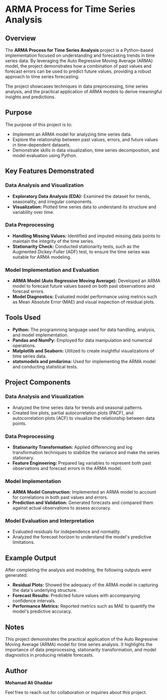 # ARMA Process for Time Series Analysis

## Overview
The **ARMA Process for Time Series Analysis** project is a Python-based implementation focused on understanding and forecasting trends in time series data. By leveraging the Auto Regressive Moving Average (ARMA) model, the project demonstrates how a combination of past values and forecast errors can be used to predict future values, providing a robust approach to time series forecasting.

The project showcases techniques in data preprocessing, time series analysis, and the practical application of ARMA models to derive meaningful insights and predictions.

## Purpose
The purpose of this project is to:

- Implement an ARMA model for analyzing time series data.
- Explore the relationship between past values, errors, and future values in time-dependent datasets.
- Demonstrate skills in data visualization, time series decomposition, and model evaluation using Python.

## Key Features Demonstrated

### Data Analysis and Visualization
- **Exploratory Data Analysis (EDA):** Examined the dataset for trends, seasonality, and irregular components.
- **Visualization:** Plotted time series data to understand its structure and variability over time.

### Data Preprocessing
- **Handling Missing Values:** Identified and imputed missing data points to maintain the integrity of the time series.
- **Stationarity Check:** Conducted stationarity tests, such as the Augmented Dickey-Fuller (ADF) test, to ensure the time series was suitable for ARMA modeling.

### Model Implementation and Evaluation
- **ARMA Model (Auto Regressive Moving Average):** Developed an ARMA model to forecast future values based on both past observations and forecast errors.
- **Model Diagnostics:** Evaluated model performance using metrics such as Mean Absolute Error (MAE) and visual inspection of residual plots.

## Tools Used
- **Python:** The programming language used for data handling, analysis, and model implementation.
- **Pandas and NumPy:** Employed for data manipulation and numerical operations.
- **Matplotlib and Seaborn:** Utilized to create insightful visualizations of time series data.
- **statsmodels and pmdarima:** Used for implementing the ARMA model and conducting statistical tests.

## Project Components

### Data Analysis and Visualization
- Analyzed the time series data for trends and seasonal patterns.
- Created line plots, partial autocorrelation plots (PACF), and autocorrelation plots (ACF) to visualize the relationship between data points.

### Data Preprocessing
- **Stationarity Transformation:** Applied differencing and log transformation techniques to stabilize the variance and make the series stationary.
- **Feature Engineering:** Prepared lag variables to represent both past observations and forecast errors in the ARMA model.

### Model Implementation
- **ARMA Model Construction:** Implemented an ARMA model to account for correlations in both past values and errors.
- **Prediction and Validation:** Generated forecasts and compared them against actual observations to assess accuracy.

### Model Evaluation and Interpretation
- Evaluated residuals for independence and normality.
- Analyzed the forecast horizon to understand the model's predictive limitations.

## Example Output
After completing the analysis and modeling, the following outputs were generated:

- **Residual Plots:** Showed the adequacy of the ARMA model in capturing the data's underlying structure.
- **Forecast Results:** Predicted future values with accompanying confidence intervals.
- **Performance Metrics:** Reported metrics such as MAE to quantify the model's predictive accuracy.

## Notes
This project demonstrates the practical application of the Auto Regressive Moving Average (ARMA) model for time series analysis. It highlights the importance of data preprocessing, stationarity transformation, and model diagnostics in producing reliable forecasts.

## Author
**Mohamad Ali Ghaddar**

Feel free to reach out for collaboration or inquiries about this project.